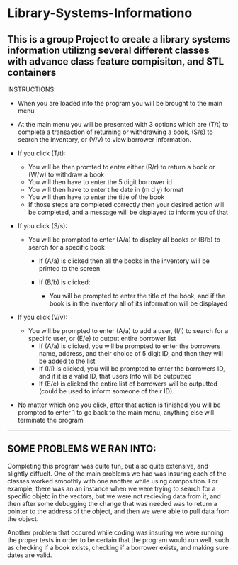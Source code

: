 # Library-Systems-Informationo
This is a group Project to create a library systems information utilizng several different classes with advance class feature compisiton, and STL containers
---------------------------------------------------------------------------------------------------------------------------------------------------------------------------
INSTRUCTIONS: 
- When you are loaded into the program you will be brought to the main menu 
- At the main menu you will be presented with 3 options which are (T/t) to complete a
  transaction of returning or withdrawing a book, (S/s) to search the inventory, or (V/v) to view borrower information. 

- If you click (T/t):
	- You will be then promted to enter either (R/r) to return a book or (W/w) to withdraw a book
	- You will then have to enter the 5 digit borrower id
	- You will then have to enter t he date in (m d y) format
	- You will then have to enter the title of the book
    - If those steps are completed correctly then your desired action will be completed, and a message will be displayed to inform you of that

- If you click (S/s):
	- You will be prompted to enter (A/a) to display all books or (B/b) to search for a specific book
		- If (A/a) is clicked then all the books in the inventory will be printed to the screen
		
		- If (B/b) is clicked:
			- You will be prompted to enter the title of the book, and if the book is in the inventory all of its information will be displayed
- If you click (V/v):
	- You will be prompted to enter (A/a) to add a user, (I/i) to search for a speciifc user, or (E/e) to output entire borrower list
		- If (A/a) is clicked, you will be prompted to enter the borrowers name, address, and their choice of 5 digit ID, and then they will be added to the list
		- If (I/i) is clicked, you will be prompted to enter the borrowers ID, and if it is a valid ID, that users Info will be outputted
		- If (E/e) is clicked the entire list of borrowers will be outputted (could be used to inform someone of their ID)

- No matter which one you click, after that action is finished you will be prompted to enter 1 to go back to the main menu, anything else will terminate the program
---------------------------------------------------------------------------------------------------------------------------------------------------------------------------
## SOME PROBLEMS WE RAN INTO:
Completing this program was quite fun, but also quite extensive, and slightly diffuclt. One of the main problems we had was insuring each of the classes worked smoothly with one another while using composition. For example, there was an an instance when we were trying to search for a specific objetc in the vectors, but we were not recieving data from it, and then after some debugging the change that was needed was to return a pointer to the address of the object, and then we were able to pull data from the object. 

Another problem that occured while coding was insuring we were running the proper tests in order to be certain that the program would run well, such as checking if a book exists, checking if a borrower exists, and making sure dates are valid.   